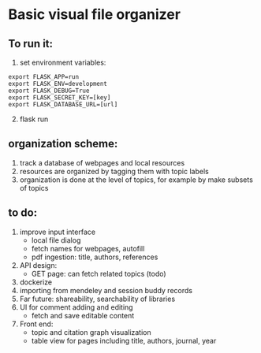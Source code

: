 # Basic visual file organizer

## To run it:
1. set environment variables:
```
export FLASK_APP=run
export FLASK_ENV=development
export FLASK_DEBUG=True
export FLASK_SECRET_KEY=[key]
export FLASK_DATABASE_URL=[url]
```

2. flask run


## organization scheme:
1. track a database of webpages and local resources
2. resources are organized by tagging them with topic labels
3. organization is done at the level of topics, for example by make subsets of topics


## to do:
1. improve input interface
    - local file dialog
    - fetch names for webpages, autofill
    - pdf ingestion: title, authors, references
2. API design:
    - GET page: can fetch related topics (todo)
3. dockerize
4. importing from mendeley and session buddy records
5. Far future: shareability, searchability of libraries
6. UI for comment adding and editing
    - fetch and save editable content
7. Front end:
    - topic and citation graph visualization
    - table view for pages including title, authors, journal, year
